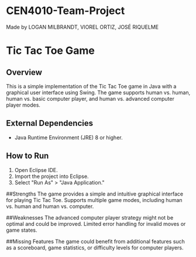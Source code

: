 # CEN4010-Team-Project
Made by LOGAN MILBRANDT, VIOREL ORTIZ, JOSÉ RIQUELME

# Tic Tac Toe Game

## Overview
This is a simple implementation of the Tic Tac Toe game in Java with a graphical user interface using Swing. The game supports human vs. human, human vs. basic computer player, and human vs. advanced computer player modes.

## External Dependencies
- Java Runtime Environment (JRE) 8 or higher.

## How to Run
1. Open Eclipse IDE.
2. Import the project into Eclipse.
3. Select "Run As" > "Java Application."

##Strengths
The game provides a simple and intuitive graphical interface for playing Tic Tac Toe.
Supports multiple game modes, including human vs. human and human vs. computer.

##Weaknesses
The advanced computer player strategy might not be optimal and could be improved.
Limited error handling for invalid moves or game states.

##Missing Features
The game could benefit from additional features such as a scoreboard, game statistics, or difficulty levels for computer players.
